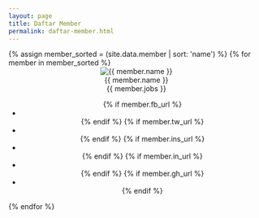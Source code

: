 ```yaml
---
layout: page
title: Daftar Member
permalink: daftar-member.html
---
```


<section class="container member">	
	<div class="row">
		{% assign member_sorted = (site.data.member | sort: 'name') %}
		{% for member in member_sorted %}
			<div class="col-md-2 member__item" style="text-align:center;word-break:break-all;">
				<div class="member__avatar">
					<img class="member__img" src="{{ member.image }}" alt="{{ member.name }}">
				</div>
				<div class="member__name">{{ member.name }}</div>
				<div class="member__jobs">{{ member.jobs }}</div>				
				<div class="member__social">
					<ul>
					{% if member.fb_url %}
						<li class="member__social-list">							
							<a href="{{ member.fb_url }}"  
	                 target="_blank">
	                <i class="ion-social-facebook-outline"></i>
	            </a>
						</li>
				  {% endif %}
					{% if member.tw_url %}
						<li class="member__social-list">							
							<a href="{{ member.tw_url }}"  
	                 target="_blank">
	                <i class="ion-social-twitter-outline"></i>
	            </a>
						</li>
				  {% endif %}
					{% if member.ins_url %}
						<li class="member__social-list">		
							<a href="{{ member.ins_url }}"  
	                 target="_blank">
	                <i class="ion-social-instagram-outline"></i>
	            </a>
						</li>
				  {% endif %}
					{% if member.in_url %}
						<li class="member__social-list">		
							<a href="{{ member.in_url }}"  
	                 target="_blank">
	                <i class="ion-social-linkedin-outline"></i>
	            </a>
						</li>
				  {% endif %}
					{% if member.gh_url %}
						<li class="member__social-list">			
							<a href="{{ member.gh_url }}"  
	                 target="_blank">
	                <i class="ion-social-github-outline"></i>
	            </a>
						</li>
				  {% endif %}
					</ul>
				</div>
			</div>
		{% endfor %}
	</div>
</section>
<script src="{{ "/assets/js/member.js" | relative_url }}" type="text/javascript" defer></script>

